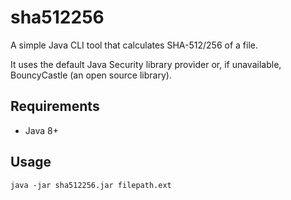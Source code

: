 # sha512256
A simple Java CLI tool that calculates SHA-512/256 of a file.

It uses the default Java Security library provider or, if unavailable, BouncyCastle (an open source library).

## Requirements
* Java 8+

## Usage
`java -jar sha512256.jar filepath.ext`